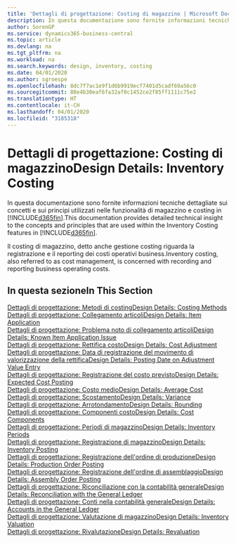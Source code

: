 ```yaml
---
title: 'Dettagli di progettazione: Costing di magazzino | Microsoft Docs'
description: In questa documentazione sono fornite informazioni tecniche dettagliate sui concetti e sui principi utilizzati nelle funzionalità di magazzino e costing in Business Central.
author: SorenGP
ms.service: dynamics365-business-central
ms.topic: article
ms.devlang: na
ms.tgt_pltfrm: na
ms.workload: na
ms.search.keywords: design, inventory, costing
ms.date: 04/01/2020
ms.author: sgroespe
ms.openlocfilehash: 8dc7f7ac1e9f1d6b9919ecf7401d5cadf69a56c0
ms.sourcegitcommit: 88e4b30eaf6fa32af0c1452ce2f85ff1111c75e2
ms.translationtype: HT
ms.contentlocale: it-CH
ms.lasthandoff: 04/01/2020
ms.locfileid: "3185318"
---
```

# <a name="design-details-inventory-costing"></a><span data-ttu-id="145d6-103">Dettagli di progettazione: Costing di magazzino</span><span class="sxs-lookup"><span data-stu-id="145d6-103">Design Details: Inventory Costing</span></span>
<span data-ttu-id="145d6-104">In questa documentazione sono fornite informazioni tecniche dettagliate sui concetti e sui principi utilizzati nelle funzionalità di magazzino e costing in [!INCLUDE[d365fin](includes/d365fin_md.md)].</span><span class="sxs-lookup"><span data-stu-id="145d6-104">This documentation provides detailed technical insight to the concepts and principles that are used within the Inventory Costing features in [!INCLUDE[d365fin](includes/d365fin_md.md)].</span></span>  

<span data-ttu-id="145d6-105">Il costing di magazzino, detto anche gestione costing riguarda la registrazione e il reporting dei costi operativi business.</span><span class="sxs-lookup"><span data-stu-id="145d6-105">Inventory costing, also referred to as cost management, is concerned with recording and reporting business operating costs.</span></span>  

## <a name="in-this-section"></a><span data-ttu-id="145d6-106">In questa sezione</span><span class="sxs-lookup"><span data-stu-id="145d6-106">In This Section</span></span>  
[<span data-ttu-id="145d6-107">Dettagli di progettazione: Metodi di costing</span><span class="sxs-lookup"><span data-stu-id="145d6-107">Design Details: Costing Methods</span></span>](design-details-costing-methods.md)  
[<span data-ttu-id="145d6-108">Dettagli di progettazione: Collegamento articoli</span><span class="sxs-lookup"><span data-stu-id="145d6-108">Design Details: Item Application</span></span>](design-details-item-application.md)  
[<span data-ttu-id="145d6-109">Dettagli di progettazione: Problema noto di collegamento articoli</span><span class="sxs-lookup"><span data-stu-id="145d6-109">Design Details: Known Item Application Issue</span></span>](design-details-inventory-zero-level-open-item-ledger-entries.md)  
[<span data-ttu-id="145d6-110">Dettagli di progettazione: Rettifica costo</span><span class="sxs-lookup"><span data-stu-id="145d6-110">Design Details: Cost Adjustment</span></span>](design-details-cost-adjustment.md)  
[<span data-ttu-id="145d6-111">Dettagli di progettazione: Data di registrazione del movimento di valorizzazione della rettifica</span><span class="sxs-lookup"><span data-stu-id="145d6-111">Design Details: Posting Date on Adjustment Value Entry</span></span>](design-details-inventory-adjustment-value-entry-posting-date.md)  
[<span data-ttu-id="145d6-112">Dettagli di progettazione: Registrazione del costo previsto</span><span class="sxs-lookup"><span data-stu-id="145d6-112">Design Details: Expected Cost Posting</span></span>](design-details-expected-cost-posting.md)  
[<span data-ttu-id="145d6-113">Dettagli di progettazione: Costo medio</span><span class="sxs-lookup"><span data-stu-id="145d6-113">Design Details: Average Cost</span></span>](design-details-average-cost.md)  
[<span data-ttu-id="145d6-114">Dettagli di progettazione: Scostamento</span><span class="sxs-lookup"><span data-stu-id="145d6-114">Design Details: Variance</span></span>](design-details-variance.md)  
[<span data-ttu-id="145d6-115">Dettagli di progettazione: Arrotondamento</span><span class="sxs-lookup"><span data-stu-id="145d6-115">Design Details: Rounding</span></span>](design-details-rounding.md)  
[<span data-ttu-id="145d6-116">Dettagli di progettazione: Componenti costo</span><span class="sxs-lookup"><span data-stu-id="145d6-116">Design Details: Cost Components</span></span>](design-details-cost-components.md)  
[<span data-ttu-id="145d6-117">Dettagli di progettazione: Periodi di magazzino</span><span class="sxs-lookup"><span data-stu-id="145d6-117">Design Details: Inventory Periods</span></span>](design-details-inventory-periods.md)  
[<span data-ttu-id="145d6-118">Dettagli di progettazione: Registrazione di magazzino</span><span class="sxs-lookup"><span data-stu-id="145d6-118">Design Details: Inventory Posting</span></span>](design-details-inventory-posting.md)  
[<span data-ttu-id="145d6-119">Dettagli di progettazione: Registrazione dell'ordine di produzione</span><span class="sxs-lookup"><span data-stu-id="145d6-119">Design Details: Production Order Posting</span></span>](design-details-production-order-posting.md)  
[<span data-ttu-id="145d6-120">Dettagli di progettazione: Registrazione dell'ordine di assemblaggio</span><span class="sxs-lookup"><span data-stu-id="145d6-120">Design Details: Assembly Order Posting</span></span>](design-details-assembly-order-posting.md)  
[<span data-ttu-id="145d6-121">Dettagli di progettazione: Riconciliazione con la contabilità generale</span><span class="sxs-lookup"><span data-stu-id="145d6-121">Design Details: Reconciliation with the General Ledger</span></span>](design-details-reconciliation-with-the-general-ledger.md)  
[<span data-ttu-id="145d6-122">Dettagli di progettazione: Conti nella contabilità generale</span><span class="sxs-lookup"><span data-stu-id="145d6-122">Design Details: Accounts in the General Ledger</span></span>](design-details-accounts-in-the-general-ledger.md)  
[<span data-ttu-id="145d6-123">Dettagli di progettazione: Valutazione di magazzino</span><span class="sxs-lookup"><span data-stu-id="145d6-123">Design Details: Inventory Valuation</span></span>](design-details-inventory-valuation.md)  
[<span data-ttu-id="145d6-124">Dettagli di progettazione: Rivalutazione</span><span class="sxs-lookup"><span data-stu-id="145d6-124">Design Details: Revaluation</span></span>](design-details-revaluation.md)

